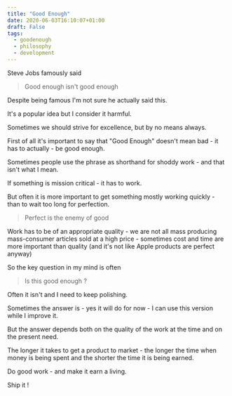 ```yaml
---
title: "Good Enough"
date: 2020-06-03T16:10:07+01:00
draft: False
tags:
  - goodenough
  - philosophy
  - development
---
```


Steve Jobs famously said

> Good enough isn't good enough

Despite being famous I'm not sure he actually said this.

It's a popular idea but I consider it harmful.

Sometimes we should strive for excellence, but by no means always.

<!--more-->

First of all it's important to say that "Good Enough" doesn't mean bad - it has to actually - be good enough.

Sometimes people use the phrase as shorthand for shoddy work - and that isn't what I mean.

If something is mission critical - it has to work.

But often it is more important to get something mostly working quickly - than to wait too long for perfection.

> Perfect is the enemy of good

Work has to be of an appropriate quality - we are not all mass producing mass-consumer articles sold at a high price - sometimes cost and time are more important than quality (and it's not like Apple products are perfect anyway)

So the key question in my mind is often

> Is this good enough ?

Often it isn't and I need to keep polishing.

Sometimes the answer is - yes it will do for now - I can use this version while I improve it.

But the answer depends both on the quality of the work at the time and on the present need.

The longer it takes to get a product to market - the longer the time when money is being spent and the shorter the time it is being earned.

Do good work - and make it earn a living.

Ship it !
